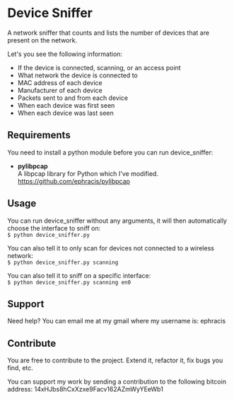 Device Sniffer
==============

A network sniffer that counts and lists the number of devices that are present on the network.

Let's you see the following information:
* If the device is connected, scanning, or an access point
* What network the device is connected to
* MAC address of each device
* Manufacturer of each device
* Packets sent to and from each device
* When each device was first seen
* When each device was last seen

## Requirements

You need to install a python module before you can run device_sniffer:

* **pylibpcap**<br/>
 A libpcap library for Python which I've modified.<br/>
 https://github.com/ephracis/pylibpcap


## Usage

You can run device_sniffer without any arguments, it will then automatically choose the interface to sniff on:<br/>
`$ python device_sniffer.py`

You can also tell it to only scan for devices not connected to a wireless network:<br/>
`$ python device_sniffer.py scanning`

You can also tell it to sniff on a specific interface:<br/>
`$ python device_sniffer.py scanning en0`

## Support

Need help? You can email me at my gmail where my username is: ephracis

## Contribute

You are free to contribute to the project. Extend it, refactor it, fix bugs you find, etc.

You can support my work by sending a contribution to the following bitcoin address:
14xHJbs8hCxXzxe9Facv162AZmWyYEeWb1

